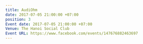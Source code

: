 ```yaml
---
title: AudiOhm
date: 2017-07-05 21:00:00 +07:00
position: 3
Event date: 2017-07-05 21:00:00 +07:00
Venue: The Hanoi Social Club
Event URL: https://www.facebook.com/events/147676882463697
---
```


